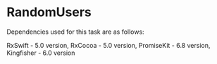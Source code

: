 # RandomUsers

Dependencies used for this task are as follows:


RxSwift - 5.0 version,
RxCocoa - 5.0 version,
PromiseKit - 6.8 version,
Kingfisher - 6.0 version
